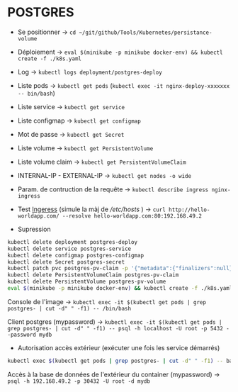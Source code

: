 # POSTGRES



- Se positionner -> `cd ~/git/github/Tools/Kubernetes/persistance-volume`
- Déploiement -> `eval $(minikube -p minikube docker-env) && kubectl create -f ./k8s.yaml`
- Log -> `kubectl logs deployment/postgres-deploy`
- Liste pods -> `kubectl get pods` (`kubectl exec -it nginx-deploy-xxxxxxx -- bin/bash`)
- Liste service -> `kubectl get service`
- Liste configmap -> `kubectl get configmap`
- Mot de passe -> `kubectl get Secret`
- Liste volume -> `kubectl get PersistentVolume`
- Liste volume claim -> `kubectl get PersistentVolumeClaim`
- INTERNAL-IP - EXTERNAL-IP -> `kubectl get nodes -o wide`
- Param. de contruction de la requête -> `kubectl describe ingress nginx-ingress`
- Test [Ingeress](https://blog.knoldus.com/how-to-create-ingress-rules-in-kubernetes-using-minikube/#what-is-ingress) (simule la màj de */etc/hosts* ) -> `curl http://hello-worldapp.com/ --resolve hello-worldapp.com:80:192.168.49.2`

- Supression

```bash
kubectl delete deployment postgres-deploy
kubectl delete service postgres-service
kubectl delete configmap postgres-configmap
kubectl delete Secret postgres-secret
kubectl patch pvc postgres-pv-claim -p '{"metadata":{"finalizers":null}}'
kubectl delete PersistentVolumeClaim postgres-pv-claim
kubectl delete PersistentVolume postgres-pv-volume
eval $(minikube -p minikube docker-env) && kubectl create -f ./k8s.yaml
```


Console de l'image -> `kubectl exec -it $(kubectl get pods | grep postgres- | cut -d" " -f1) -- /bin/bash`

Client postgres (mypassword) -> `kubectl exec -it $(kubectl get pods | grep postgres- | cut -d" " -f1) -- psql -h localhost -U root -p 5432 --password mydb`

- Autorisation accès extérieur (exécuter une fois les service démarrés)

```bash
kubectl exec $(kubectl get pods | grep postgres- | cut -d" " -f1) -- bash -c 'su - postgres -c "sed -i \"s/127\.0\.0\.1\/32/0\.0\.0\.0\/0/g\" /var/lib/postgresql/data/pg_hba.conf" && su - postgres -c "sed -i \"s/127\.0\.0\.1\/32/0\.0\.0\.0\/0/g\" /var/lib/postgresql/data/pg_hba.conf" && su - postgres -c "sed -i \"s/1\/128/0\/0/g\" /var/lib/postgresql/data/pg_hba.conf" && /etc/init.d/postgresql reload'
```

Accès à la base de données de l'extérieur du container (mypassword)  -> `psql -h 192.168.49.2 -p 30432 -U root -d mydb`